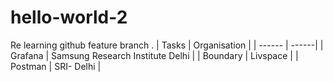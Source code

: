 # hello-world-2
Re learning github 
feature branch .
| Tasks | Organisation |
| ------ | ------|
| Grafana | Samsung Research Institute Delhi |
| Boundary | Livspace |
| Postman | SRI- Delhi | 
